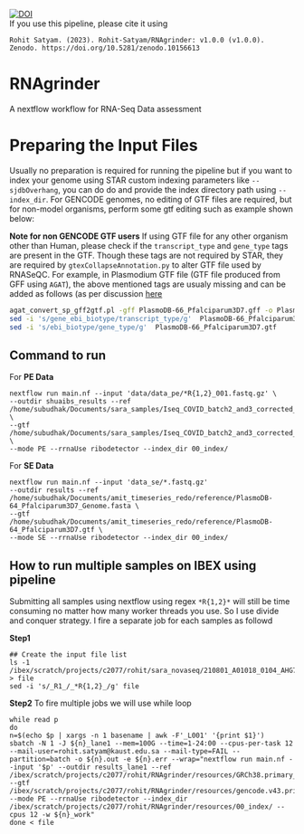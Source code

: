 [![DOI](https://zenodo.org/badge/625192845.svg)](https://zenodo.org/doi/10.5281/zenodo.10156612) <br>
If you use this pipeline, please cite it using

```
Rohit Satyam. (2023). Rohit-Satyam/RNAgrinder: v1.0.0 (v1.0.0). Zenodo. https://doi.org/10.5281/zenodo.10156613
```

# RNAgrinder
A nextflow workflow for RNA-Seq Data assessment


# Preparing the Input Files 
Usually no preparation is required for running the pipeline but if you want to index your genome using STAR custom indexing parameters like `--sjdbOverhang`, you 
can do do and provide the index directory path using `--index_dir`. For GENCODE genomes, no editing of GTF files are required, but for non-model organisms, perform 
some gtf editing such as example shown below:

**Note for non GENCODE GTF users** 
If using GTF file for any other organism other than Human, please check if the `transcript_type` and `gene_type` tags are present in the GTF. Though these tags are not required by STAR,
they are required by `gtexCollapseAnnotation.py` to alter GTF file used by RNASeQC. For example, in Plasmodium GTF file (GTF file produced from GFF using `AGAT`), the above mentioned 
tags are usualy missing and can be added as follows (as per discussion [here](https://github.com/NBISweden/AGAT/issues/398)

```bash
agat_convert_sp_gff2gtf.pl -gff PlasmoDB-66_Pfalciparum3D7.gff -o PlasmoDB-66_Pfalciparum3D7.gtf --gtf_version 3
sed -i 's/gene_ebi_biotype/transcript_type/g'  PlasmoDB-66_Pfalciparum3D7.gtf
sed -i 's/ebi_biotype/gene_type/g'  PlasmoDB-66_Pfalciparum3D7.gtf
```


## Command to run
For **PE Data**
```
nextflow run main.nf --input 'data/data_pe/*R{1,2}_001.fastq.gz' \
--outdir shuaibs_results --ref /home/subudhak/Documents/sara_samples/Iseq_COVID_batch2_and3_corrected_index/RNAgrinder/resources/GRCh38.primary_assembly.genome.fa \
--gtf /home/subudhak/Documents/sara_samples/Iseq_COVID_batch2_and3_corrected_index/RNAgrinder/resources/gencode.v43.primary_assembly.basic.annotation.gtf \
--mode PE --rrnaUse ribodetector --index_dir 00_index/
```
For **SE Data**

```
nextflow run main.nf --input 'data_se/*.fastq.gz'
--outdir results --ref /home/subudhak/Documents/amit_timeseries_redo/reference/PlasmoDB-64_Pfalciparum3D7_Genome.fasta \
--gtf /home/subudhak/Documents/amit_timeseries_redo/reference/PlasmoDB-64_Pfalciparum3D7.gtf \
--mode SE --rrnaUse ribodetector --index_dir 00_index/
```

## How to run multiple samples on IBEX using pipeline
Submitting all samples using nextflow using regex `*R{1,2}*` will still be time consuming no matter how many worker threads you use. So I use divide and conquer strategy. I fire a separate job for each samples as followd

**Step1**
```
## Create the input file list
ls -1 /ibex/scratch/projects/c2077/rohit/sara_novaseq/210801_A01018_0104_AHG7JCDSXY/Lane1/version_01/*R1*.gz > file
sed -i 's/_R1_/_*R{1,2}_/g' file
```

**Step2**
To fire multiple jobs we will use while loop

```
while read p
do
n=$(echo $p | xargs -n 1 basename | awk -F'_L001' '{print $1}')
sbatch -N 1 -J ${n}_lane1 --mem=100G --time=1-24:00 --cpus-per-task 12 --mail-user=rohit.satyam@kaust.edu.sa --mail-type=FAIL --partition=batch -o ${n}.out -e ${n}.err --wrap="nextflow run main.nf --input '$p' --outdir results_lane1 --ref /ibex/scratch/projects/c2077/rohit/RNAgrinder/resources/GRCh38.primary_assembly.genome.fa --gtf /ibex/scratch/projects/c2077/rohit/RNAgrinder/resources/gencode.v43.primary_assembly.basic.annotation.gtf --mode PE --rrnaUse ribodetector --index_dir /ibex/scratch/projects/c2077/rohit/RNAgrinder/resources/00_index/ --cpus 12 -w ${n}_work"
done < file
```
